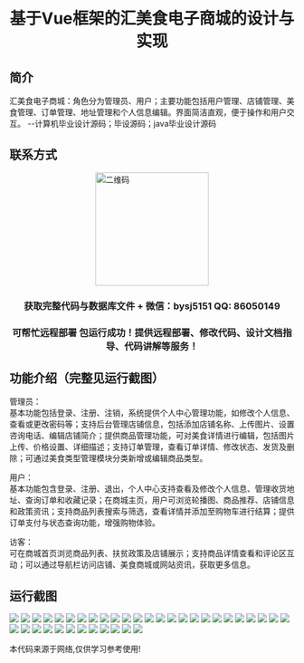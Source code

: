 <p><h1 align="center">基于Vue框架的汇美食电子商城的设计与实现</h1></p>

## 简介
汇美食电子商城：角色分为管理员、用户；主要功能包括用户管理、店铺管理、美食管理、订单管理、地址管理和个人信息编辑。界面简洁直观，便于操作和用户交互。    --计算机毕业设计源码；毕设源码；java毕业设计源码


## 联系方式
<img src="https://bs-1329754181.cos.ap-shanghai.myqcloud.com/wx.jpg" alt="二维码" style="display: block; margin: 0 auto;" width="200px">
<p><h3 align="center">获取完整代码与数据库文件 + 微信：bysj5151 QQ: 86050149</h3></p>
<p><h3 align="center">可帮忙远程部署 包运行成功！提供远程部署、修改代码、设计文档指导、代码讲解等服务！</h3></p>

## 功能介绍（完整见运行截图）
管理员：  
基本功能包括登录、注册、注销，系统提供个人中心管理功能，如修改个人信息、查看或更改密码等；支持后台管理店铺信息，包括添加店铺名称、上传图片、设置咨询电话、编辑店铺简介；提供商品管理功能，可对美食详情进行编辑，包括图片上传、价格设置、详细描述；支持订单管理，查看订单详情、修改状态、发货及删除；可通过美食类型管理模块分类新增或编辑商品类型。  

用户：  
基本功能包含登录、注册、退出，个人中心支持查看及修改个人信息、管理收货地址、查询订单和收藏记录；在商城主页，用户可浏览轮播图、商品推荐、店铺信息和政策资讯；支持商品列表搜索与筛选，查看详情并添加至购物车进行结算；提供订单支付与状态查询功能，增强购物体验。  

访客：  
可在商城首页浏览商品列表、扶贫政策及店铺展示；支持商品详情查看和评论区互动；可以通过导航栏访问店铺、美食商城或网站资讯，获取更多信息。


## 运行截图
![](https://bs-1329754181.cos.ap-shanghai.myqcloud.com/ssm/HuiMeiShiDianMall/img/001.jpg)
![](https://bs-1329754181.cos.ap-shanghai.myqcloud.com/ssm/HuiMeiShiDianMall/img/002.jpg)
![](https://bs-1329754181.cos.ap-shanghai.myqcloud.com/ssm/HuiMeiShiDianMall/img/003.jpg)
![](https://bs-1329754181.cos.ap-shanghai.myqcloud.com/ssm/HuiMeiShiDianMall/img/004.jpg)
![](https://bs-1329754181.cos.ap-shanghai.myqcloud.com/ssm/HuiMeiShiDianMall/img/005.jpg)
![](https://bs-1329754181.cos.ap-shanghai.myqcloud.com/ssm/HuiMeiShiDianMall/img/006.jpg)
![](https://bs-1329754181.cos.ap-shanghai.myqcloud.com/ssm/HuiMeiShiDianMall/img/007.jpg)
![](https://bs-1329754181.cos.ap-shanghai.myqcloud.com/ssm/HuiMeiShiDianMall/img/008.jpg)
![](https://bs-1329754181.cos.ap-shanghai.myqcloud.com/ssm/HuiMeiShiDianMall/img/009.jpg)
![](https://bs-1329754181.cos.ap-shanghai.myqcloud.com/ssm/HuiMeiShiDianMall/img/010.jpg)
![](https://bs-1329754181.cos.ap-shanghai.myqcloud.com/ssm/HuiMeiShiDianMall/img/011.jpg)
![](https://bs-1329754181.cos.ap-shanghai.myqcloud.com/ssm/HuiMeiShiDianMall/img/012.jpg)
![](https://bs-1329754181.cos.ap-shanghai.myqcloud.com/ssm/HuiMeiShiDianMall/img/013.jpg)
![](https://bs-1329754181.cos.ap-shanghai.myqcloud.com/ssm/HuiMeiShiDianMall/img/014.jpg)
![](https://bs-1329754181.cos.ap-shanghai.myqcloud.com/ssm/HuiMeiShiDianMall/img/015.jpg)
![](https://bs-1329754181.cos.ap-shanghai.myqcloud.com/ssm/HuiMeiShiDianMall/img/016.jpg)
![](https://bs-1329754181.cos.ap-shanghai.myqcloud.com/ssm/HuiMeiShiDianMall/img/017.jpg)
![](https://bs-1329754181.cos.ap-shanghai.myqcloud.com/ssm/HuiMeiShiDianMall/img/018.jpg)
![](https://bs-1329754181.cos.ap-shanghai.myqcloud.com/ssm/HuiMeiShiDianMall/img/019.jpg)
![](https://bs-1329754181.cos.ap-shanghai.myqcloud.com/ssm/HuiMeiShiDianMall/img/020.jpg)
![](https://bs-1329754181.cos.ap-shanghai.myqcloud.com/ssm/HuiMeiShiDianMall/img/021.jpg)
![](https://bs-1329754181.cos.ap-shanghai.myqcloud.com/ssm/HuiMeiShiDianMall/img/022.jpg)
![](https://bs-1329754181.cos.ap-shanghai.myqcloud.com/ssm/HuiMeiShiDianMall/img/023.jpg)
![](https://bs-1329754181.cos.ap-shanghai.myqcloud.com/ssm/HuiMeiShiDianMall/img/024.jpg)
![](https://bs-1329754181.cos.ap-shanghai.myqcloud.com/ssm/HuiMeiShiDianMall/img/025.jpg)
![](https://bs-1329754181.cos.ap-shanghai.myqcloud.com/ssm/HuiMeiShiDianMall/img/026.jpg)
![](https://bs-1329754181.cos.ap-shanghai.myqcloud.com/ssm/HuiMeiShiDianMall/img/027.jpg)
![](https://bs-1329754181.cos.ap-shanghai.myqcloud.com/ssm/HuiMeiShiDianMall/img/028.jpg)
![](https://bs-1329754181.cos.ap-shanghai.myqcloud.com/ssm/HuiMeiShiDianMall/img/029.jpg)
![](https://bs-1329754181.cos.ap-shanghai.myqcloud.com/ssm/HuiMeiShiDianMall/img/030.jpg)
![](https://bs-1329754181.cos.ap-shanghai.myqcloud.com/ssm/HuiMeiShiDianMall/img/031.jpg)
![](https://bs-1329754181.cos.ap-shanghai.myqcloud.com/ssm/HuiMeiShiDianMall/img/032.jpg)
![](https://bs-1329754181.cos.ap-shanghai.myqcloud.com/ssm/HuiMeiShiDianMall/img/033.jpg)
![](https://bs-1329754181.cos.ap-shanghai.myqcloud.com/ssm/HuiMeiShiDianMall/img/034.jpg)
![](https://bs-1329754181.cos.ap-shanghai.myqcloud.com/ssm/HuiMeiShiDianMall/img/035.jpg)
![](https://bs-1329754181.cos.ap-shanghai.myqcloud.com/ssm/HuiMeiShiDianMall/img/036.jpg)
![](https://bs-1329754181.cos.ap-shanghai.myqcloud.com/ssm/HuiMeiShiDianMall/img/037.jpg)

<p>本代码来源于网络,仅供学习参考使用!</p>
